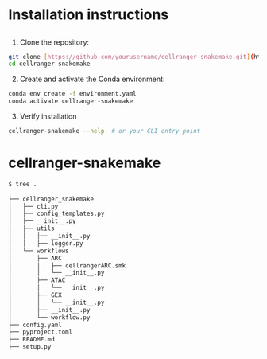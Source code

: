 # Installation instructions

## 

1. Clone the repository:
```bash
git clone [https://github.com/yourusername/cellranger-snakemake.git](https://github.com/mschecht/cellranger-snakemake.git)
cd cellranger-snakemake
```
2. Create and activate the Conda environment:
```bash
conda env create -f environment.yaml
conda activate cellranger-snakemake
```

3. Verify installation
```bash
cellranger-snakemake --help  # or your CLI entry point

```

# cellranger-snakemake

```bash
$ tree .
.
├── cellranger_snakemake
│   ├── cli.py
│   ├── config_templates.py
│   ├── __init__.py
│   ├── utils
│   │   ├── __init__.py
│   │   ├── logger.py
│   └── workflows
│       ├── ARC
│       │   ├── cellrangerARC.smk
│       │   └── __init__.py
│       ├── ATAC
│       │   └── __init__.py
│       ├── GEX
│       │   └── __init__.py
│       ├── __init__.py
│       └── workflow.py
├── config.yaml
├── pyproject.toml
├── README.md
├── setup.py
```
